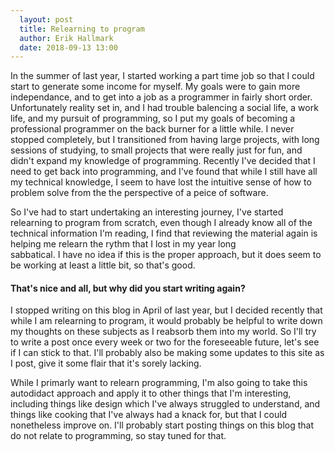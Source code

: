 ```yaml
---
  layout: post
  title: Relearning to program
  author: Erik Hallmark
  date: 2018-09-13 13:00
---
```


In the summer of last year, I started working a part time job so that I could start to
generate some income for myself. My goals were to gain more independance, and to get into
a job as a programmer in fairly short order. Unfortunately reality set in, and I had trouble 
balencing a social life, a work life, and my pursuit of programming, so I put my goals
of becoming a professional programmer on the back burner for a little while. I never stopped 
completely, but I transitioned from having large projects, with long sessions of studying, 
to small projects that were really just for fun, and didn't expand my knowledge of programming.
Recently I've decided that I need to get back into programming, and I've found that while I 
still have all my technical knowledge, I seem to have lost the intuitive sense of how to 
problem solve from the the perspective of a peice of software.  

So I've had to start undertaking an interesting journey, I've started relearning to program from scratch, even though I already know all of the technical information I'm reading, I find that reviewing the material again is helping me relearn the rythm that I lost in my year long  
sabbatical. I have no idea if this is the proper approach, but it does seem to be working at least a little bit, so that's good. 

#### That's nice and all, but why did you start writing again?

I stopped writing on this blog in April of last year, but I decided recently that while I am relearning to program, it would probably be helpful to write down my thoughts on these subjects 
as I reabsorb them into my world. So I'll try to write a post once every week or two for the foreseeable future, let's see if I can stick to that. I'll probably also be making some updates to this site as I post, give it some flair that it's sorely lacking. 

While I primarly want to relearn programming, I'm also going to take this autodidact approach
and apply it to other things that I'm interesting, including things like design which I've
always struggled to understand, and things like cooking that I've always had a knack for, but 
that I could nonetheless improve on. I'll probably start posting things on this blog 
that do not relate to programming, so stay tuned for that. 

